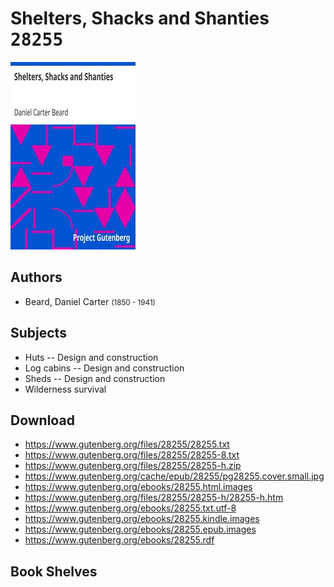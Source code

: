 # Shelters, Shacks and Shanties <kbd>28255</kbd>

![](./cover.medium.jpg "")

## Authors


 - Beard, Daniel Carter <small>(1850 - 1941)</small>

## Subjects


 - Huts -- Design and construction
 - Log cabins -- Design and construction
 - Sheds -- Design and construction
 - Wilderness survival

## Download


 - https://www.gutenberg.org/files/28255/28255.txt
 - https://www.gutenberg.org/files/28255/28255-8.txt
 - https://www.gutenberg.org/files/28255/28255-h.zip
 - https://www.gutenberg.org/cache/epub/28255/pg28255.cover.small.jpg
 - https://www.gutenberg.org/ebooks/28255.html.images
 - https://www.gutenberg.org/files/28255/28255-h/28255-h.htm
 - https://www.gutenberg.org/ebooks/28255.txt.utf-8
 - https://www.gutenberg.org/ebooks/28255.kindle.images
 - https://www.gutenberg.org/ebooks/28255.epub.images
 - https://www.gutenberg.org/ebooks/28255.rdf

## Book Shelves


